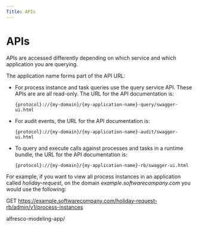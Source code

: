 ```yaml
---
Title: APIs
---
```


# APIs

APIs are accessed differently depending on which service and which application you are querying.

The application name forms part of the API URL:

* For process instance and task queries use the query service API. These APIs are are all read-only. The URL for the API documentation is:  

	`{protocol}://{my-domain}/{my-application-name}-query/swagger-ui.html`

* For audit events, the URL for the API documentation is: 

	`{protocol}://{my-domain}/{my-application-name}-audit/swagger-ui.html`

* To query and execute calls against processes and tasks in a runtime bundle, the URL for the API documentation is: 

	`{protocol}://{my-domain}/{my-application-name}-rb/swagger-ui.html`

For example, if you want to view all process instances in an application called *holiday-request*, on the domain *example.softwarecompany.com* you would use the following:

GET https://example.softwarecompany.com/holiday-request-rb/admin/v1/process-instances


alfresco-modeling-app/
